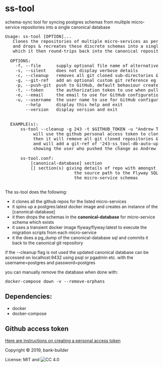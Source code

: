 # ss-tool
schema-sync tool for syncing postgres schemas 
from multiple micro-service repositories 
into a single canonical database

<pre>
Usage: ss-tool [OPTION]...
   Clones the repositories of multiple micro-services as per the ss-tool.conf file
   and drops & recreates these discrete schemas into a single canonical database
   which it then round-trips back into the canonical repository
 
  OPTIONS:
    -f, --file      supply optional file name of alternative ss-tool.conf file
    -s, --silent    does not display verbose details
    -c, --cleanup   removes all git cloned sub-directories & docker db when done
    -g, --git-ref   add an optional custom git reference eg 243 to match issue 243
    -p, --push-git  push to GitHub, default behaviour creates branch but does not push
    -t, --token     the authorization token to use when pulling from a git repo
    -e, --email     the email to use for GitHub configuration when pushing
    -u, --username  the user name to use for GitHub configuration when pushing
        --help      display this help and exit
        --version   display version and exit


  EXAMPLE(s):
      ss-tool --cleanup -g 243 -t $GITHUB_TOKEN -u "Andrew Turpin" -e "fake.email@replace.me.com"
           will use the github personal access token to clone the repositories
           then it will remove all git cloned repositories & docker db when done
           and will add a git-ref of '243-ss_tool-db-auto-update' when pushing the changes
           showing the user who pushed the change as Andrew Turpin linked to email address fake.email@replace.me.com

      ss-tool.conf:
          [canonical-database] section
          [<microservice>] section(s) giving details of repo with amongst other settings, 
                           the source path to the Flyway SQL scripts for
                           the micro-service schemas

</pre>

The ss-tool does the following:
* it clones all the github repos for the listed micro-services
* it spins up a postgres:latest docker image and creates an instance of the \[canonical-database\]
* it then drops the schemas in the **canonical-database** for micro-service schema which exists
* it uses a transient docker image flyway/flyway:latest to execute the migration scripts from each micro-service
* it the does a pg_dump of the canonical-database sql and commits it back to the canonical git repository

if the --cleanup flag is not used the updated canonical database can be accessed
on localhost:9432 using psql or pgadmin etc. with the username=postgres and password=postgres



you can manually remove the database when done with:
<pre>
docker-compose down -v --remove-orphans
</pre>

## Dependencies:
* docker
* docker-compose

## Github access token
[Here are instructions on creating a personal access token](https://help.github.com/en/github/authenticating-to-github/creating-a-personal-access-token-for-the-command-line)

Copyright &copy; 2019, bank-builder

License: MIT and ![CC 4.0](https://licensebuttons.net/l/by/4.0/88x31.png)
